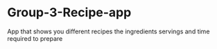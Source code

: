 # Group-3-Recipe-app
App that shows you different recipes the ingredients servings and time required to prepare